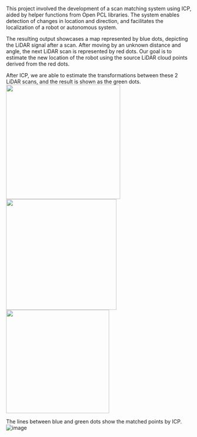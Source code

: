 This project involved the development of a scan matching system using ICP, aided by helper functions from Open PCL libraries. The system enables detection of changes in location and direction, and facilitates the localization of a robot or autonomous system.

The resulting output showcases a map represented by blue dots, depicting the LiDAR signal after a scan. After moving by an unknown distance and angle, the next LiDAR scan is represented by red dots. Our goal is to estimate the new location of the robot using the source LiDAR cloud points derived from the red dots.

After ICP, we are able to estimate the transformations between these 2 LiDAR scans, and the result is shown as the green dots.  <br>
<img src="https://user-images.githubusercontent.com/21034990/224862200-fa355a20-67ec-45bd-83a8-5b2a0c9a219a.png" width=310>
<img src="https://user-images.githubusercontent.com/21034990/224862141-7786ff2e-fc79-40a0-8d9c-f06718d10e2b.png" width=300>
<img src="https://user-images.githubusercontent.com/21034990/224860354-206b992a-625a-4eb8-b3f5-102bf7a50049.png" width=280>

The lines between blue and green dots show the matched points by ICP.<br>
![image](https://user-images.githubusercontent.com/21034990/224856271-8f8a0d00-a21d-49e7-8ae8-cd7abdc6b909.png)
